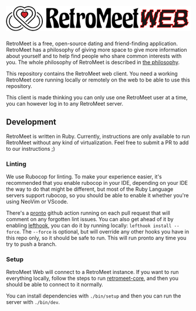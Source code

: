 <h1><picture>
  <img alt="RetroMeet Web logo" src="https://github.com/retromeet/web-client/blob/main/app/assets/images/retromeet_long.png?raw=true">
</picture></h1>

RetroMeet is a free, open-source dating and friend-finding application. RetroMeet has a philosophy of giving more space to give more information about yourself and to help find people who share common interests with you. The whole philosophy of RetroMeet is described in [the philosophy](https://github.com/renatolond/retromeet-core/blob/main/docs/the_philosophy.md).

This repository contains the RetroMeet web client. You need a working RetroMeet core running locally or remotely on the web to be able to use this repository.

This client is made thinking you can only use one RetroMeet user at a time, you can however log in to any RetroMeet server.

## Development

RetroMeet is written in Ruby. Currently, instructions are only available to run RetroMeet without any kind of virtualization. Feel free to submit a PR to add to our instructions ;)

### Linting

We use Rubocop for linting. To make your experience easier, it's recommended that you enable rubocop in your IDE, depending on your IDE the way to do that might be different, but most of the Ruby Language servers support rubocop, so you should be able to enable it whether you're using NeoVim or VScode.

There's a [pronto](https://github.com/prontolabs/pronto) github action running on each pull request that will comment on any forgotten lint issues. You can also get ahead of it by enabling [lefthook](https://github.com/evilmartians/lefthook), you can do it by running locally: `lefthook install --force`. The `--force` is optional, but will override any other hooks you have in this repo only, so it should be safe to run. This will run pronto any time you try to push a branch.

### Setup

RetroMeet Web will connect to a RetroMeet instance. If you want to run everything locally, follow the steps to run [retromeet-core](https://github.com/renatolond/retromeet-core/tree/main?tab=readme-ov-file#development), and then you should be able to connect to it normally.

You can install dependencies with `./bin/setup` and then you can run the server with `./bin/dev`.
